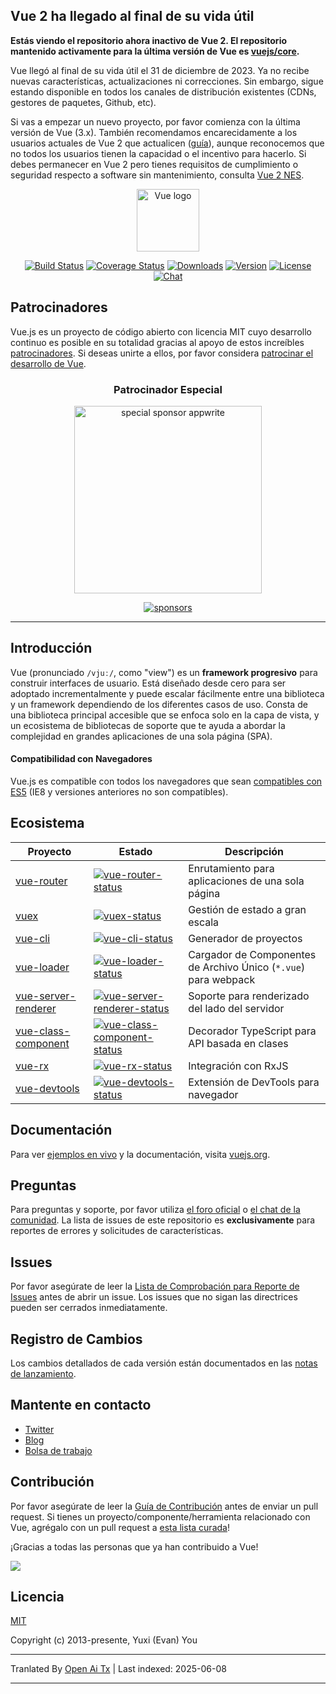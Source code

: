 ## Vue 2 ha llegado al final de su vida útil

**Estás viendo el repositorio ahora inactivo de Vue 2. El repositorio mantenido activamente para la última versión de Vue es [vuejs/core](https://github.com/vuejs/core).**

Vue llegó al final de su vida útil el 31 de diciembre de 2023. Ya no recibe nuevas características, actualizaciones ni correcciones. Sin embargo, sigue estando disponible en todos los canales de distribución existentes (CDNs, gestores de paquetes, Github, etc).

Si vas a empezar un nuevo proyecto, por favor comienza con la última versión de Vue (3.x). También recomendamos encarecidamente a los usuarios actuales de Vue 2 que actualicen ([guía](https://v3-migration.vuejs.org/)), aunque reconocemos que no todos los usuarios tienen la capacidad o el incentivo para hacerlo. Si debes permanecer en Vue 2 pero tienes requisitos de cumplimiento o seguridad respecto a software sin mantenimiento, consulta [Vue 2 NES](https://www.herodevs.com/support/nes-vue?utm_source=vuejs-github&utm_medium=vue2-readme).

<p align="center"><a href="https://vuejs.org" target="_blank" rel="noopener noreferrer"><img width="100" src="https://vuejs.org/images/logo.png" alt="Vue logo"></a></p>

<p align="center">
  <a href="https://circleci.com/gh/vuejs/vue/tree/dev"><img src="https://img.shields.io/circleci/project/github/vuejs/vue/dev.svg?sanitize=true" alt="Build Status"></a>
  <a href="https://codecov.io/github/vuejs/vue?branch=dev"><img src="https://img.shields.io/codecov/c/github/vuejs/vue/dev.svg?sanitize=true" alt="Coverage Status"></a>
  <a href="https://npmcharts.com/compare/vue?minimal=true"><img src="https://img.shields.io/npm/dm/vue.svg?sanitize=true" alt="Downloads"></a>
  <a href="https://www.npmjs.com/package/vue"><img src="https://img.shields.io/npm/v/vue.svg?sanitize=true" alt="Version"></a>
  <a href="https://www.npmjs.com/package/vue"><img src="https://img.shields.io/npm/l/vue.svg?sanitize=true" alt="License"></a>
  <a href="https://chat.vuejs.org/"><img src="https://img.shields.io/badge/chat-on%20discord-7289da.svg?sanitize=true" alt="Chat"></a>
</p>

## Patrocinadores

Vue.js es un proyecto de código abierto con licencia MIT cuyo desarrollo continuo es posible en su totalidad gracias al apoyo de estos increíbles [patrocinadores](https://github.com/vuejs/core/blob/main/BACKERS.md). Si deseas unirte a ellos, por favor considera [patrocinar el desarrollo de Vue](https://vuejs.org/sponsor/).

<p align="center">
  <h3 align="center">Patrocinador Especial</h3>
</p>

<p align="center">
  <a target="_blank" href="https://github.com/appwrite/appwrite">
  <img alt="special sponsor appwrite" src="https://sponsors.vuejs.org/images/appwrite.svg" width="300">
  </a>
</p>

<p align="center">
  <a target="_blank" href="https://vuejs.org/sponsor/">
    <img alt="sponsors" src="https://sponsors.vuejs.org/sponsors.svg?v3">
  </a>
</p>

---

## Introducción

Vue (pronunciado `/vjuː/`, como "view") es un **framework progresivo** para construir interfaces de usuario. Está diseñado desde cero para ser adoptado incrementalmente y puede escalar fácilmente entre una biblioteca y un framework dependiendo de los diferentes casos de uso. Consta de una biblioteca principal accesible que se enfoca solo en la capa de vista, y un ecosistema de bibliotecas de soporte que te ayuda a abordar la complejidad en grandes aplicaciones de una sola página (SPA).

#### Compatibilidad con Navegadores

Vue.js es compatible con todos los navegadores que sean [compatibles con ES5](https://compat-table.github.io/compat-table/es5/) (IE8 y versiones anteriores no son compatibles).

## Ecosistema

| Proyecto              | Estado                                                       | Descripción                                             |
| --------------------- | ------------------------------------------------------------ | ------------------------------------------------------- |
| [vue-router]          | [![vue-router-status]][vue-router-package]                   | Enrutamiento para aplicaciones de una sola página       |
| [vuex]                | [![vuex-status]][vuex-package]                               | Gestión de estado a gran escala                         |
| [vue-cli]             | [![vue-cli-status]][vue-cli-package]                         | Generador de proyectos                                  |
| [vue-loader]          | [![vue-loader-status]][vue-loader-package]                   | Cargador de Componentes de Archivo Único (`*.vue`) para webpack |
| [vue-server-renderer] | [![vue-server-renderer-status]][vue-server-renderer-package] | Soporte para renderizado del lado del servidor          |
| [vue-class-component] | [![vue-class-component-status]][vue-class-component-package] | Decorador TypeScript para API basada en clases          |
| [vue-rx]              | [![vue-rx-status]][vue-rx-package]                           | Integración con RxJS                                    |
| [vue-devtools]        | [![vue-devtools-status]][vue-devtools-package]               | Extensión de DevTools para navegador                    |

[vue-router]: https://github.com/vuejs/vue-router
[vuex]: https://github.com/vuejs/vuex
[vue-cli]: https://github.com/vuejs/vue-cli
[vue-loader]: https://github.com/vuejs/vue-loader
[vue-server-renderer]: https://github.com/vuejs/vue/tree/dev/packages/vue-server-renderer
[vue-class-component]: https://github.com/vuejs/vue-class-component
[vue-rx]: https://github.com/vuejs/vue-rx
[vue-devtools]: https://github.com/vuejs/vue-devtools
[vue-router-status]: https://img.shields.io/npm/v/vue-router.svg
[vuex-status]: https://img.shields.io/npm/v/vuex.svg
[vue-cli-status]: https://img.shields.io/npm/v/@vue/cli.svg
[vue-loader-status]: https://img.shields.io/npm/v/vue-loader.svg
[vue-server-renderer-status]: https://img.shields.io/npm/v/vue-server-renderer.svg
[vue-class-component-status]: https://img.shields.io/npm/v/vue-class-component.svg
[vue-rx-status]: https://img.shields.io/npm/v/vue-rx.svg
[vue-devtools-status]: https://img.shields.io/chrome-web-store/v/nhdogjmejiglipccpnnnanhbledajbpd.svg
[vue-router-package]: https://npmjs.com/package/vue-router
[vuex-package]: https://npmjs.com/package/vuex
[vue-cli-package]: https://npmjs.com/package/@vue/cli
[vue-loader-package]: https://npmjs.com/package/vue-loader
[vue-server-renderer-package]: https://npmjs.com/package/vue-server-renderer
[vue-class-component-package]: https://npmjs.com/package/vue-class-component
[vue-rx-package]: https://npmjs.com/package/vue-rx
[vue-devtools-package]: https://chrome.google.com/webstore/detail/vuejs-devtools/nhdogjmejiglipccpnnnanhbledajbpd

## Documentación

Para ver [ejemplos en vivo](https://v2.vuejs.org/v2/examples/) y la documentación, visita [vuejs.org](https://v2.vuejs.org).

## Preguntas

Para preguntas y soporte, por favor utiliza [el foro oficial](https://forum.vuejs.org) o [el chat de la comunidad](https://chat.vuejs.org/). La lista de issues de este repositorio es **exclusivamente** para reportes de errores y solicitudes de características.

## Issues

Por favor asegúrate de leer la [Lista de Comprobación para Reporte de Issues](https://github.com/vuejs/vue/blob/dev/.github/CONTRIBUTING.md#issue-reporting-guidelines) antes de abrir un issue. Los issues que no sigan las directrices pueden ser cerrados inmediatamente.

## Registro de Cambios

Los cambios detallados de cada versión están documentados en las [notas de lanzamiento](https://github.com/vuejs/vue/releases).

## Mantente en contacto

- [Twitter](https://twitter.com/vuejs)
- [Blog](https://medium.com/the-vue-point)
- [Bolsa de trabajo](https://vuejobs.com/?ref=vuejs)

## Contribución

Por favor asegúrate de leer la [Guía de Contribución](https://github.com/vuejs/vue/blob/dev/.github/CONTRIBUTING.md) antes de enviar un pull request. Si tienes un proyecto/componente/herramienta relacionado con Vue, agrégalo con un pull request a [esta lista curada](https://github.com/vuejs/awesome-vue)!

¡Gracias a todas las personas que ya han contribuido a Vue!

<a href="https://github.com/vuejs/vue/graphs/contributors"><img src="https://opencollective.com/vuejs/contributors.svg?width=890" /></a>

## Licencia

[MIT](https://opensource.org/licenses/MIT)

Copyright (c) 2013-presente, Yuxi (Evan) You

---

Tranlated By [Open Ai Tx](https://github.com/OpenAiTx/OpenAiTx) | Last indexed: 2025-06-08

---